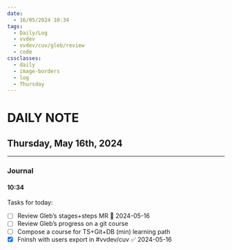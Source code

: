 ```yaml
---
date:
  - 16/05/2024 10:34
tags:
  - Daily/Log
  - vvdev
  - vvdev/cuv/gleb/review
  - code
cssclasses:
  - daily
  - image-borders
  - log
  - Thursday
---
```

# DAILY NOTE
## Thursday, May 16th, 2024
---
### Journal
#### 10:34
Tasks for today:
- [ ] Review Gleb’s stages+steps MR 📅 2024-05-16
- [ ] Review Gleb’s progress on a git course
- [ ] Compose a course for TS+Git+DB (min) learning path
- [x] Fninsh with users export in #vvdev/cuv ✅ 2024-05-16